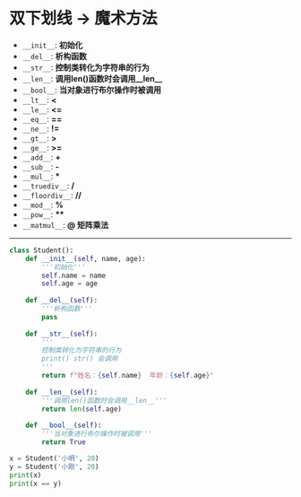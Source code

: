 # 双下划线 -> 魔术方法

- `__init__`: **初始化**
- `__del__`: **析构函数**
- `__str__`: **控制类转化为字符串的行为**
- `__len__`: **调用len()函数时会调用__len__**
- `__bool__`: **当对象进行布尔操作时被调用**
- `__lt__`: **<**
- `__le__`: **<=**
- `__eq__`: **==**
- `__ne__`: **!=**
- `__gt__`: **>**
- `__ge__`: **>=**
- `__add__`: **+**
- `__sub__`: **-**
- `__mul__`: **\***
- `__truediv__`: **/**
- `__floordiv__`: **//**
- `__mod__`: **%**
- `__pow__`: **\*\***
- `__matmul__`: **@ 矩阵乘法**

---

```python
class Student():
    def __init__(self, name, age):
        '''初始化'''
        self.name = name
        self.age = age
    
    def __del__(self):
        '''析构函数'''
        pass
    
    def __str__(self):
        '''
        控制类转化为字符串的行为
        print() str() 会调用
        '''
        return f"姓名：{self.name}  年龄：{self.age}"
    
    def __len__(self):
        '''调用len()函数时会调用__len__'''
        return len(self.age)
    
    def __bool__(self):
        '''当对象进行布尔操作时被调用'''
        return True

x = Student('小明', 20)
y = Student('小刚', 20)
print(x)
print(x == y)
```
